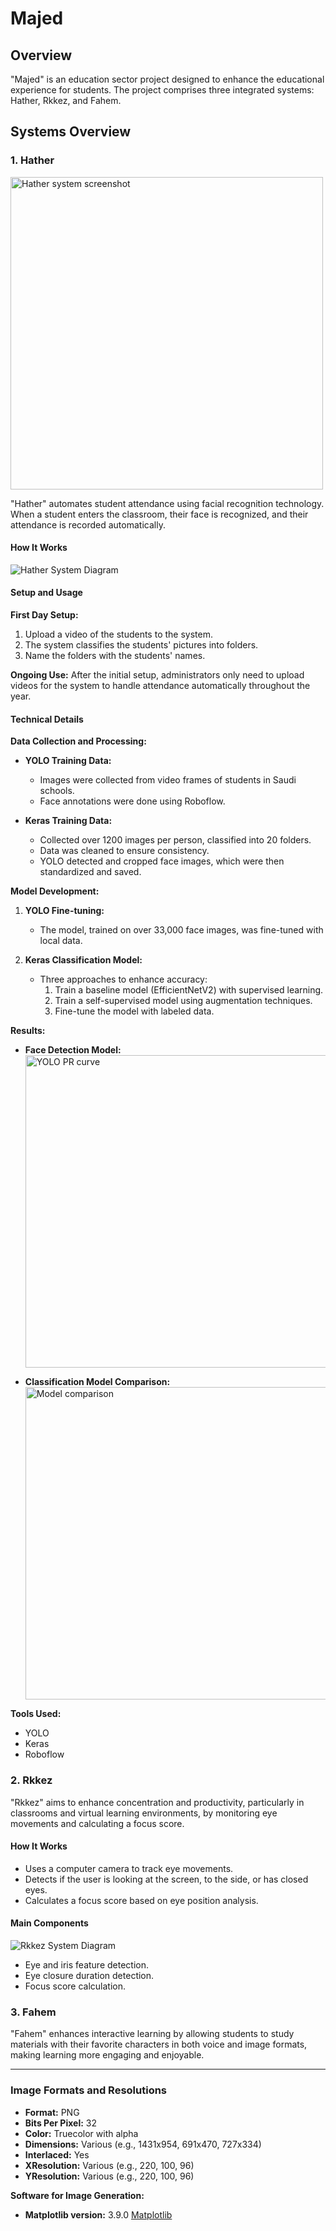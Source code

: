# Majed

## Overview

"Majed" is an education sector project designed to enhance the educational experience for students. The project comprises three integrated systems: Hather, Rkkez, and Fahem.

## Systems Overview

### 1. Hather
<img src="https://github.com/HESHAM-SA/Capstone-Project-Majed-/assets/62900612/19c44f09-d615-423c-9e84-12d36f71efec" alt="Hather system screenshot" width="500">

"Hather" automates student attendance using facial recognition technology. When a student enters the classroom, their face is recognized, and their attendance is recorded automatically.

#### How It Works
![Hather System Diagram](https://github.com/HESHAM-SA/Capstone-Project-Majed-/assets/62900612/deef738f-3af8-404c-bd76-98b72611d837)

#### Setup and Usage
**First Day Setup:**
1. Upload a video of the students to the system.
2. The system classifies the students' pictures into folders.
3. Name the folders with the students' names.

**Ongoing Use:**
After the initial setup, administrators only need to upload videos for the system to handle attendance automatically throughout the year.

#### Technical Details

**Data Collection and Processing:**
- **YOLO Training Data:**
  - Images were collected from video frames of students in Saudi schools.
  - Face annotations were done using Roboflow.

- **Keras Training Data:**
  - Collected over 1200 images per person, classified into 20 folders.
  - Data was cleaned to ensure consistency.
  - YOLO detected and cropped face images, which were then standardized and saved.

**Model Development:**
1. **YOLO Fine-tuning:**
   - The model, trained on over 33,000 face images, was fine-tuned with local data.

2. **Keras Classification Model:**
   - Three approaches to enhance accuracy:
     1. Train a baseline model (EfficientNetV2) with supervised learning.
     2. Train a self-supervised model using augmentation techniques.
     3. Fine-tune the model with labeled data.

**Results:**
- **Face Detection Model:**
  <img src="https://github.com/HESHAM-SA/Capstone-Project-Majed-/assets/62900612/3a4fcf6b-5f13-41ca-a32e-11d118bbeaa1" alt="YOLO PR curve" width="500">

- **Classification Model Comparison:**
  <img src="https://github.com/HESHAM-SA/Capstone-Project-Majed-/assets/62900612/cbc9e4f2-6e98-43d0-94ae-ff2715a2a0b7" alt="Model comparison" width="500">

**Tools Used:**
- YOLO
- Keras
- Roboflow

### 2. Rkkez

"Rkkez" aims to enhance concentration and productivity, particularly in classrooms and virtual learning environments, by monitoring eye movements and calculating a focus score.

#### How It Works
- Uses a computer camera to track eye movements.
- Detects if the user is looking at the screen, to the side, or has closed eyes.
- Calculates a focus score based on eye position analysis.

#### Main Components
![Rkkez System Diagram](https://github.com/HESHAM-SA/Capstone-Project-Majed-/assets/62900612/8aaf4fdd-4d26-4f6f-a906-94a73ecd5e49)
- Eye and iris feature detection.
- Eye closure duration detection.
- Focus score calculation.

### 3. Fahem

"Fahem" enhances interactive learning by allowing students to study materials with their favorite characters in both voice and image formats, making learning more engaging and enjoyable.

---

### Image Formats and Resolutions

- **Format:** PNG
- **Bits Per Pixel:** 32
- **Color:** Truecolor with alpha
- **Dimensions:** Various (e.g., 1431x954, 691x470, 727x334)
- **Interlaced:** Yes
- **XResolution:** Various (e.g., 220, 100, 96)
- **YResolution:** Various (e.g., 220, 100, 96)

**Software for Image Generation:**
- **Matplotlib version:** 3.9.0 [Matplotlib](https://matplotlib.org/)
